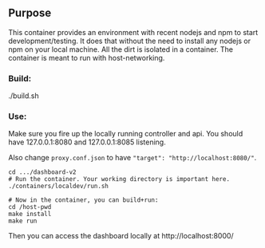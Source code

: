 ## Purpose

This container provides an environment with recent nodejs and npm
to start development/testing. It does that without the need to
install any nodejs or npm on your local machine. All the dirt is
isolated in a container.
The container is meant to run with host-networking.

### Build:

./build.sh


### Use:

Make sure you fire up the locally running controller and api.
You should have 127.0.0.1:8080 and 127.0.0.1:8085 listening.

Also change `proxy.conf.json` to have `"target": "http://localhost:8080/"`.

```
cd .../dashboard-v2
# Run the container. Your working directory is important here.
./containers/localdev/run.sh

# Now in the container, you can build+run:
cd /host-pwd
make install
make run
```

Then you can access the dashboard locally at http://localhost:8000/
